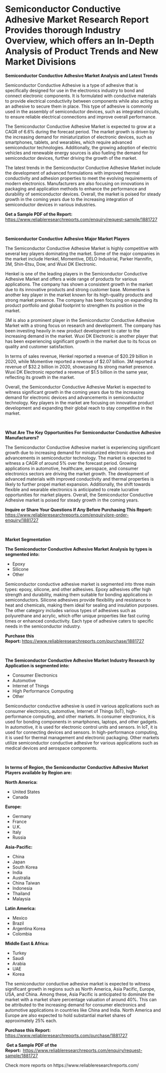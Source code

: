 <p><h1>Semiconductor Conductive Adhesive Market Research Report Provides thorough Industry Overview, which offers an In-Depth Analysis of Product Trends and New Market Divisions</h1></p><p><strong>Semiconductor Conductive Adhesive Market Analysis and Latest Trends</strong></p>
<p><p>Semiconductor Conductive Adhesive is a type of adhesive that is specifically designed for use in the electronics industry to bond and connect electronic components. It is formulated with conductive materials to provide electrical conductivity between components while also acting as an adhesive to secure them in place. This type of adhesive is commonly used in the assembly of semiconductor devices, such as integrated circuits, to ensure reliable electrical connections and improve overall performance.</p><p>The Semiconductor Conductive Adhesive Market is expected to grow at a CAGR of 6.6% during the forecast period. The market growth is driven by the increasing demand for miniaturization of electronic devices, such as smartphones, tablets, and wearables, which require advanced semiconductor technologies. Additionally, the growing adoption of electric vehicles and renewable energy sources is also fueling the demand for semiconductor devices, further driving the growth of the market.</p><p>The latest trends in the Semiconductor Conductive Adhesive Market include the development of advanced formulations with improved thermal conductivity and adhesion properties to meet the evolving requirements of modern electronics. Manufacturers are also focusing on innovations in packaging and application methods to enhance the performance and durability of semiconductor devices. Overall, the market is poised for steady growth in the coming years due to the increasing integration of semiconductor devices in various industries.</p></p>
<p><strong>Get a Sample PDF of the Report:&nbsp;</strong> <a href="https://www.reliableresearchreports.com/enquiry/request-sample/1881727">https://www.reliableresearchreports.com/enquiry/request-sample/1881727</a></p>
<p>&nbsp;</p>
<p><strong>Semiconductor Conductive Adhesive Major Market Players</strong></p>
<p><p>The Semiconductor Conductive Adhesive Market is highly competitive with several key players dominating the market. Some of the major companies in the market include Henkel, Momentive, DELO Industrial, Parker Hannifin, 3M, Shin-Etsu, Dow, and Wuxi DK Electronic.</p><p>Henkel is one of the leading players in the Semiconductor Conductive Adhesive Market and offers a wide range of products for various applications. The company has shown a consistent growth in the market due to its innovative products and strong customer base. Momentive is another key player in the market known for its high-quality products and strong market presence. The company has been focusing on expanding its product portfolio and global footprint to strengthen its position in the market.</p><p>3M is also a prominent player in the Semiconductor Conductive Adhesive Market with a strong focus on research and development. The company has been investing heavily in new product development to cater to the increasing demand in the market. Wuxi DK Electronic is another player that has been experiencing significant growth in the market due to its focus on quality and customer satisfaction.</p><p>In terms of sales revenue, Henkel reported a revenue of $20.29 billion in 2020, while Momentive reported a revenue of $2.07 billion. 3M reported a revenue of $32.2 billion in 2020, showcasing its strong market presence. Wuxi DK Electronic reported a revenue of $1.5 billion in the same year, reflecting its growth in the market.</p><p>Overall, the Semiconductor Conductive Adhesive Market is expected to witness significant growth in the coming years due to the increasing demand for electronic devices and advancements in semiconductor technology. Key players in the market are focusing on innovative product development and expanding their global reach to stay competitive in the market.</p></p>
<p>&nbsp;</p>
<p><strong>What Are The Key Opportunities For Semiconductor Conductive Adhesive Manufacturers?</strong></p>
<p><p>The Semiconductor Conductive Adhesive market is experiencing significant growth due to increasing demand for miniaturized electronic devices and advancements in semiconductor technology. The market is expected to witness a CAGR of around 5% over the forecast period. Growing applications in automotive, healthcare, aerospace, and consumer electronics sectors are driving the market growth. The development of advanced materials with improved conductivity and thermal properties is likely to further propel market expansion. Additionally, the shift towards flexible and wearable electronics is anticipated to create lucrative opportunities for market players. Overall, the Semiconductor Conductive Adhesive market is poised for steady growth in the coming years.</p></p>
<p><strong>Inquire or Share Your Questions If Any Before Purchasing This Report:</strong> <a href="https://www.reliableresearchreports.com/enquiry/pre-order-enquiry/1881727">https://www.reliableresearchreports.com/enquiry/pre-order-enquiry/1881727</a></p>
<p>&nbsp;</p>
<p><strong>Market Segmentation</strong></p>
<p><strong>The Semiconductor Conductive Adhesive Market Analysis by types is segmented into:</strong></p>
<p><ul><li>Epoxy</li><li>Silicone</li><li>Other</li></ul></p>
<p><p>Semiconductor conductive adhesive market is segmented into three main types: epoxy, silicone, and other adhesives. Epoxy adhesives offer high strength and durability, making them suitable for bonding applications in semiconductors. Silicone adhesives provide flexibility and resistance to heat and chemicals, making them ideal for sealing and insulation purposes. The other category includes various types of adhesives such as polyurethane and acrylic, which offer unique properties like fast curing times or enhanced conductivity. Each type of adhesive caters to specific needs in the semiconductor industry.</p></p>
<p><strong>Purchase this Report:&nbsp;</strong><a href="https://www.reliableresearchreports.com/purchase/1881727">https://www.reliableresearchreports.com/purchase/1881727</a></p>
<p>&nbsp;</p>
<p><strong>The Semiconductor Conductive Adhesive Market Industry Research by Application is segmented into:</strong></p>
<p><ul><li>Consumer Electronics</li><li>Automotive</li><li>Internet of Things</li><li>High Performance Computing</li><li>Other</li></ul></p>
<p><p>Semiconductor conductive adhesive is used in various applications such as consumer electronics, automotive, Internet of Things (IoT), high-performance computing, and other markets. In consumer electronics, it is used for bonding components in smartphones, laptops, and other gadgets. In automotive, it is used for electronic control units and sensors. In IoT, it is used for connecting devices and sensors. In high-performance computing, it is used for thermal management and electronic packaging. Other markets utilize semiconductor conductive adhesive for various applications such as medical devices and aerospace components.</p></p>
<p>&nbsp;</p>
<p><strong>In terms of Region, the Semiconductor Conductive Adhesive Market Players available by Region are:</strong></p>
<p>
    <p> <strong> North America: </strong>
        <ul>
            <li>United States</li>
            <li>Canada</li>
        </ul>
        </p> 
    <p> <strong> Europe: </strong>
        <ul>
            <li>Germany</li>
            <li>France</li>
            <li>U.K.</li>
            <li>Italy</li>
            <li>Russia</li>
        </ul>
        </p> 
    <p> <strong> Asia-Pacific: </strong>
        <ul>
            <li>China</li>
            <li>Japan</li>
            <li>South Korea</li>
            <li>India</li>
            <li>Australia</li>
            <li>China Taiwan</li>
            <li>Indonesia</li>
            <li>Thailand</li>
            <li>Malaysia</li>
        </ul>
        </p> 
    <p> <strong> Latin America: </strong>
        <ul>
            <li>Mexico</li>
            <li>Brazil</li>
            <li>Argentina Korea</li>
            <li>Colombia</li>
        </ul>
        </p> 
    <p> <strong> Middle East & Africa: </strong>
        <ul>
            <li>Turkey</li>
            <li>Saudi</li>
            <li>Arabia</li>
            <li>UAE</li>
            <li>Korea</li>
        </ul>
    </p>
    </p>
<p><p>The semiconductor conductive adhesive market is expected to witness significant growth in regions such as North America, Asia Pacific, Europe, USA, and China. Among these, Asia Pacific is anticipated to dominate the market with a market share percentage valuation of around 40%. This can be attributed to the increasing demand for consumer electronics and automotive applications in countries like China and India. North America and Europe are also expected to hold substantial market shares of approximately 25% each.</p></p>
<p><strong>Purchase this Report: </strong><a href="https://www.reliableresearchreports.com/purchase/1881727">https://www.reliableresearchreports.com/purchase/1881727</a></p>
<p>&nbsp;<strong>Get a Sample PDF of the Report:&nbsp;&nbsp;</strong><a href="https://www.reliableresearchreports.com/enquiry/request-sample/1881727">https://www.reliableresearchreports.com/enquiry/request-sample/1881727</a></p>
<p><strong></strong></p>
<p>Check more reports on https://www.reliableresearchreports.com/</p>